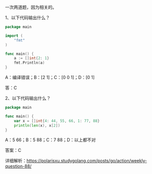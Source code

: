 一次两道题，因为相关的。

1、以下代码输出什么？
```go
package main

import (
    "fmt"
)

func main() {
    a := []int{2: 1}
    fmt.Println(a)
}
```
A：编译错误；B：[2 1]；C：[0 0 1]；D：[0 1]

答：C


2、以下代码输出什么？
```go
package main

func main() {
	var x = []int{4: 44, 55, 66, 1: 77, 88}
	println(len(x), x[2])
}
```
A：5 66；B：5 88；C：7 88；D：以上都不对

答案：C


详细解析：https://polarisxu.studygolang.com/posts/go/action/weekly-question-88/